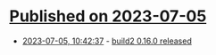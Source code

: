 # [Published on 2023-07-05](index.md)

* [2023-07-05, 10:42:37](https://lobste.rs/s/e6mpsv/build2_0_16_0_released) - [build2 0.16.0 released](https://build2.org/release/0.16.0.xhtml)
